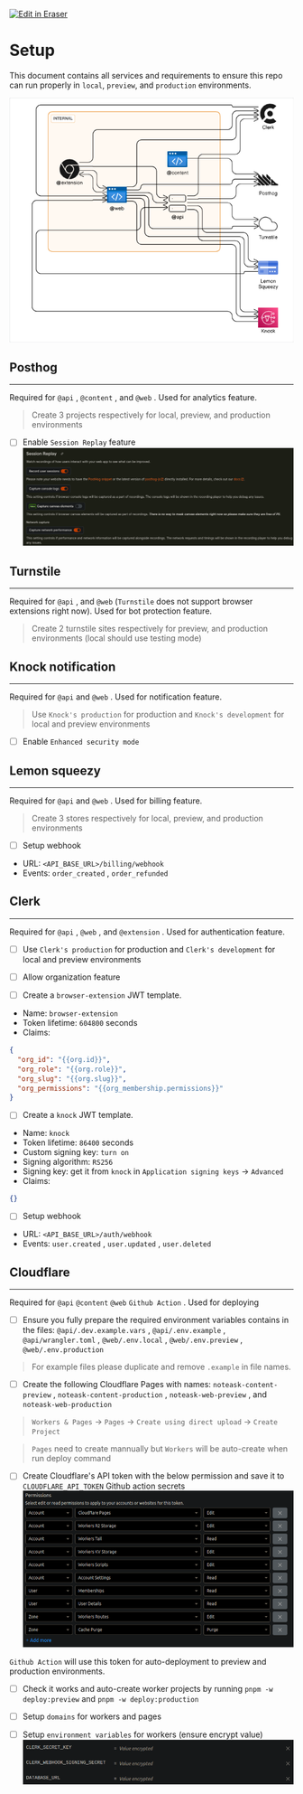 <p><a target="_blank" href="https://app.eraser.io/workspace/jIezh0PVuL6ZxKpHAHZb" id="edit-in-eraser-github-link"><img alt="Edit in Eraser" src="https://firebasestorage.googleapis.com/v0/b/second-petal-295822.appspot.com/o/images%2Fgithub%2FOpen%20in%20Eraser.svg?alt=media&amp;token=968381c8-a7e7-472a-8ed6-4a6626da5501"></a></p>

# Setup
This document contains all services and requirements to ensure this repo can run properly in `local`, `preview`, and `production` environments.



![Infastructure Figure](/.eraser/jIezh0PVuL6ZxKpHAHZb___6dmrbQuO6UUieKrtFHFzHdoYXQu1___---figure---zwzCOVwgA0OaR9cStm3aU---figure---GB8qMfkzlfJepOqHN_zkTQ.png "Infastructure Figure")



## Posthog
---

Required for `@api` , `@content` , and `@web` . Used for analytics feature.

> Create 3 projects respectively for local, preview, and production environments



- [ ] Enable `Session Replay`  feature
![image.png](/.eraser/jIezh0PVuL6ZxKpHAHZb___6dmrbQuO6UUieKrtFHFzHdoYXQu1___6lYL5kjlXI5bHhVqpcu4p.png "image.png")



## Turnstile
---

Required for `@api` , and `@web`  (`Turnstile`  does not support browser extensions right now). Used for bot protection feature.

> Create 2 turnstile sites respectively for preview, and production environments (local should use testing mode)



## Knock notification
---

Required for `@api`  and `@web` . Used for notification feature.



> Use `Knock's production`  for production and `Knock's development`  for local and preview environments



- [ ] Enable `Enhanced security mode` 


## Lemon squeezy
---

Required for `@api`  and `@web` . Used for billing feature.



> Create 3 stores respectively for local, preview, and production environments



- [ ] Setup webhook
- URL: `<API_BASE_URL>/billing/webhook` 
- Events: `order_created` , `order_refunded` 


## Clerk
---

Required for `@api` , `@web` , and `@extension` . Used for authentication feature.



- [ ] Use `Clerk's production`  for production and `Clerk's development`  for local and preview environments


- [ ] Allow organization feature


- [ ] Create a `browser-extension` JWT template.
- Name: `browser-extension` 
- Token lifetime: `604800`  seconds
- Claims:
```json
{
  "org_id": "{{org.id}}",
  "org_role": "{{org.role}}",
  "org_slug": "{{org.slug}}",
  "org_permissions": "{{org_membership.permissions}}"
}
```


- [ ] Create a `knock` JWT template.
- Name: `knock` 
- Token lifetime: `86400`  seconds
- Custom signing key: `turn on` 
- Signing algorithm: `RS256` 
- Signing key: get it from `knock`  in `Application signing keys` -> `Advanced` 
- Claims:
```json
{}
```


- [ ] Setup webhook
- URL: `<API_BASE_URL>/auth/webhook` 
- Events: `user.created` , `user.updated` , `user.deleted` 


## Cloudflare
---

Required for `@api`  `@content`  `@web`  `Github Action` . Used for deploying



- [ ] Ensure you fully prepare the required environment variables contains in the files: `@api/.dev.example.vars` , `@api/.env.example` , `@api/wrangler.toml` , `@web/.env.local` , `@web/.env.preview` , `@web/.env.production` 
> For example files please duplicate and remove `.example`  in file names.



- [ ] Create the following Cloudflare Pages with names: `noteask-content-preview` , `noteask-content-production` , `noteask-web-preview` , and `noteask-web-production` 
> `Workers & Pages`  -> `Pages`  -> `Create using direct upload` -> `Create Project` 

> `Pages` need to create mannually but `Workers` will be auto-create when run deploy command



- [ ] Create Cloudflare's API token with the below permission and save it to `CLOUDFLARE_API_TOKEN`  Github action secrets
![image.png](/.eraser/jIezh0PVuL6ZxKpHAHZb___6dmrbQuO6UUieKrtFHFzHdoYXQu1___BurCwjK0QQJH3kkWvUP1_.png "image.png")

`Github Action`  will use this token for auto-deployment to preview and production environments.



- [ ] Check it works and auto-create worker projects by running `pnpm -w  deploy:preview`  and  `pnpm -w deploy:production` 


- [ ] Setup `domains` for workers and pages


- [ ] Setup `environment variables` for workers (ensure encrypt value)
![image.png](/.eraser/jIezh0PVuL6ZxKpHAHZb___6dmrbQuO6UUieKrtFHFzHdoYXQu1___yeJnDOO2PS2U9VOYSebfK.png "image.png")






<!--- Eraser file: https://app.eraser.io/workspace/jIezh0PVuL6ZxKpHAHZb --->